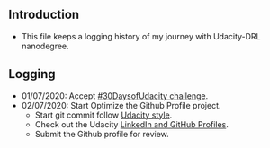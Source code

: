 ## Introduction
- This file keeps a logging history of my journey with Udacity-DRL
nanodegree.
## Logging
- 01/07/2020: Accept [#30DaysofUdacity challenge](https://sites.google.com/udacity.com/udacity-community-guide/community/30daysofudacity).
- 02/07/2020: Start Optimize the Github Profile project.
  - Start git commit follow [Udacity style](https://udacity.github.io/git-styleguide/). 
  - Check out the Udacity [LinkedIn and GitHub Profiles](https://career-resource-center.udacity.com/linkedin-github-profiles).
  - Submit the Github profile for review.